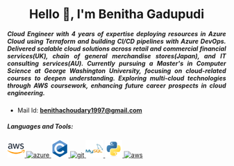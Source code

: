 <h1 align="center">Hello 👋, I'm Benitha Gadupudi</h1>
<h5 align="justify">Cloud Engineer with 4 years of expertise deploying resources in Azure Cloud using Terraform and building CI/CD pipelines with Azure DevOps. Delivered scalable cloud solutions across retail and commercial financial services(UK), chain of general merchandise stores(Japan), and IT consulting services(AU). Currently pursuing a Master's in Computer Science at George Washington University, focusing on cloud-related courses to deepen understanding. Exploring multi-cloud technologies through AWS coursework, enhancing future career prospects in cloud engineering.</h5>

- Mail Id: **benithachoudary1997@gmail.com**

<h5 align="left">Languages and Tools:</h5>
<p align="left"> <a href="https://aws.amazon.com" target="_blank" rel="noreferrer"> <img src="https://raw.githubusercontent.com/devicons/devicon/master/icons/amazonwebservices/amazonwebservices-original-wordmark.svg" alt="aws" width="40" height="40"/> </a> <a href="https://azure.microsoft.com/en-in/" target="_blank" rel="noreferrer"> <img src="https://www.vectorlogo.zone/logos/microsoft_azure/microsoft_azure-icon.svg" alt="azure" width="40" height="40"/> </a> <a href="https://www.cprogramming.com/" target="_blank" rel="noreferrer"> <img src="https://raw.githubusercontent.com/devicons/devicon/master/icons/c/c-original.svg" alt="c" width="40" height="40"/> </a> <a href="https://git-scm.com/" target="_blank" rel="noreferrer"> <img src="https://www.vectorlogo.zone/logos/git-scm/git-scm-icon.svg" alt="git" width="40" height="40"/> </a> <a href="https://www.mysql.com/" target="_blank" rel="noreferrer"> <img src="https://raw.githubusercontent.com/devicons/devicon/master/icons/mysql/mysql-original-wordmark.svg" alt="mysql" width="40" height="40"/> </a> <a href="https://www.python.org" target="_blank" rel="noreferrer"> <img src="https://raw.githubusercontent.com/devicons/devicon/master/icons/python/python-original.svg" alt="python" width="40" height="40"/> </a> <a href="https://azure.microsoft.com/en-us/products/devops" target="_blank" rel="noreferrer"> <img src="https://user-images.githubusercontent.com/1874103/46415699-cfc5cf00-c6f3-11e8-9bcc-2fc2bf1759ec.png" alt="aws" width="40" height="40"/> </a> </p>
